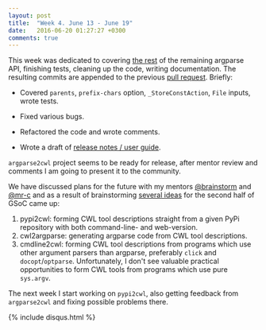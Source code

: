 ```yaml
---
layout: post
title:  "Week 4. June 13 - June 19"
date:   2016-06-20 01:27:27 +0300
comments: true
---
```

This week was dedicated to covering [the rest](https://docs.google.com/document/d/1CPcm4GLSMo4TWJYVlpIVP1Kup___6Se_DVnk73hIe8E/edit?usp=sharing) of the remaining argparse API, finishing tests, cleaning up the code, writing documentation. The resulting commits are appended to the previous [pull request](https://github.com/common-workflow-language/gxargparse/pull/9). Briefly: 

* Covered `parents`, `prefix-chars` option, `_StoreConstAction`, `File` inputs, wrote tests. 

* Fixed various bugs.

* Refactored the code and wrote comments. 

* Wrote a draft of [release notes / user guide](https://github.com/anton-khodak/argparse2cwl-blog/pull/1/files). 

`argparse2cwl` project seems to be ready for release, after mentor review and comments I am going to present it to the community.

We have discussed plans for the future with my mentors [@brainstorm](https://github.com/brainstorm) and [@mr-c](https://github.com/mr-c) and as a result of brainstorming [several ideas](https://docs.google.com/document/d/1y29khl9HzQy6XrL9t-IQFr_GcIZ6cOvFfLysHZ1Xqo0/edit?usp=drive_web&usp=docs_home) for the second half of GSoC came up:

1. pypi2cwl: forming CWL tool descriptions straight from a given PyPi repository with both command-line- and web-version.
2. cwl2argparse: generating argparse code from CWL tool descriptions.
3. cmdline2cwl: forming CWL tool descriptions from programs which use other argument parsers than argparse, preferably `click` and `docopt`/`optparse`. Unfortunately, I don't see valuable practical opportunities to form CWL tools from programs which use pure `sys.argv`.

The next week I start working on `pypi2cwl`, also getting feedback from `argparse2cwl` and fixing possible problems there.
  
{% include disqus.html %}

